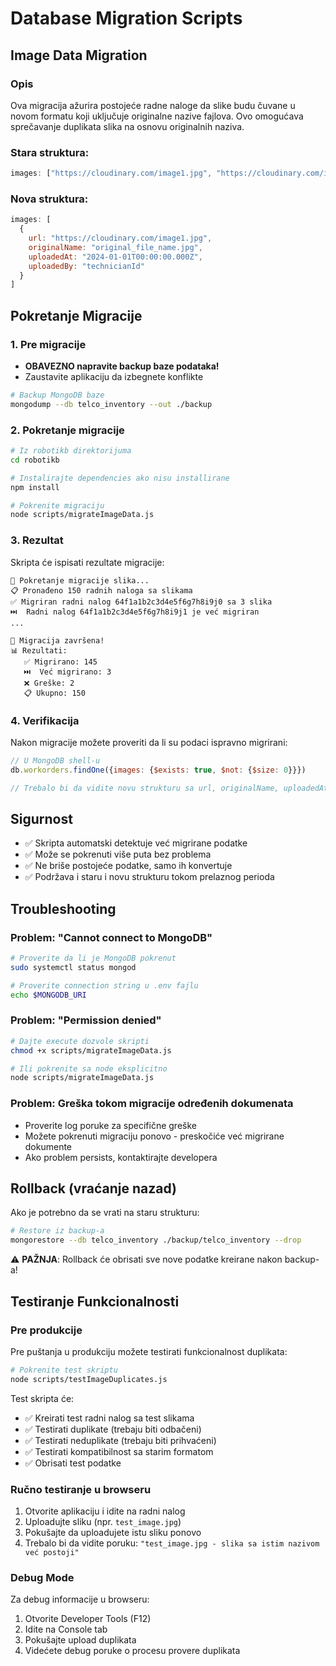 # Database Migration Scripts

## Image Data Migration

### Opis

Ova migracija ažurira postojeće radne naloge da slike budu čuvane u novom formatu koji uključuje originalne nazive fajlova. Ovo omogućava sprečavanje duplikata slika na osnovu originalnih naziva.

### Stara struktura:
```javascript
images: ["https://cloudinary.com/image1.jpg", "https://cloudinary.com/image2.jpg"]
```

### Nova struktura:
```javascript
images: [
  {
    url: "https://cloudinary.com/image1.jpg",
    originalName: "original_file_name.jpg",
    uploadedAt: "2024-01-01T00:00:00.000Z",
    uploadedBy: "technicianId"
  }
]
```

## Pokretanje Migracije

### 1. Pre migracije
- **OBAVEZNO napravite backup baze podataka!**
- Zaustavite aplikaciju da izbegnete konflikte

```bash
# Backup MongoDB baze
mongodump --db telco_inventory --out ./backup
```

### 2. Pokretanje migracije

```bash
# Iz robotikb direktorijuma
cd robotikb

# Instalirajte dependencies ako nisu installirane
npm install

# Pokrenite migraciju
node scripts/migrateImageData.js
```

### 3. Rezultat

Skripta će ispisati rezultate migracije:

```
🚀 Pokretanje migracije slika...
📋 Pronađeno 150 radnih naloga sa slikama
✅ Migriran radni nalog 64f1a1b2c3d4e5f6g7h8i9j0 sa 3 slika
⏭️  Radni nalog 64f1a1b2c3d4e5f6g7h8i9j1 je već migriran
...

🎉 Migracija završena!
📊 Rezultati:
   ✅ Migrirano: 145
   ⏭️  Već migrirano: 3
   ❌ Greške: 2
   📋 Ukupno: 150
```

### 4. Verifikacija

Nakon migracije možete proveriti da li su podaci ispravno migrirani:

```javascript
// U MongoDB shell-u
db.workorders.findOne({images: {$exists: true, $not: {$size: 0}}})

// Trebalo bi da vidite novu strukturu sa url, originalName, uploadedAt, uploadedBy
```

## Sigurnost

- ✅ Skripta automatski detektuje već migrirane podatke
- ✅ Može se pokrenuti više puta bez problema
- ✅ Ne briše postojeće podatke, samo ih konvertuje
- ✅ Podržava i staru i novu strukturu tokom prelaznog perioda

## Troubleshooting

### Problem: "Cannot connect to MongoDB"
```bash
# Proverite da li je MongoDB pokrenut
sudo systemctl status mongod

# Proverite connection string u .env fajlu
echo $MONGODB_URI
```

### Problem: "Permission denied"
```bash
# Dajte execute dozvole skripti
chmod +x scripts/migrateImageData.js

# Ili pokrenite sa node eksplicitno
node scripts/migrateImageData.js
```

### Problem: Greška tokom migracije određenih dokumenata
- Proverite log poruke za specifične greške
- Možete pokrenuti migraciju ponovo - preskočiće već migrirane dokumente
- Ako problem persists, kontaktirajte developera

## Rollback (vraćanje nazad)

Ako je potrebno da se vrati na staru strukturu:

```bash
# Restore iz backup-a
mongorestore --db telco_inventory ./backup/telco_inventory --drop
```

⚠️ **PAŽNJA**: Rollback će obrisati sve nove podatke kreirane nakon backup-a!

## Testiranje Funkcionalnosti

### Pre produkcije

Pre puštanja u produkciju možete testirati funkcionalnost duplikata:

```bash
# Pokrenite test skriptu
node scripts/testImageDuplicates.js
```

Test skripta će:
- ✅ Kreirati test radni nalog sa test slikama
- ✅ Testirati duplikate (trebaju biti odbačeni)
- ✅ Testirati neduplikate (trebaju biti prihvaćeni)
- ✅ Testirati kompatibilnost sa starim formatom
- ✅ Obrisati test podatke

### Ručno testiranje u browseru

1. Otvorite aplikaciju i idite na radni nalog
2. Uploadujte sliku (npr. `test_image.jpg`)
3. Pokušajte da uploadujete istu sliku ponovo
4. Trebalo bi da vidite poruku: `"test_image.jpg - slika sa istim nazivom već postoji"`

### Debug Mode

Za debug informacije u browseru:
1. Otvorite Developer Tools (F12)
2. Idite na Console tab
3. Pokušajte upload duplikata
4. Videćete debug poruke o procesu provere duplikata 